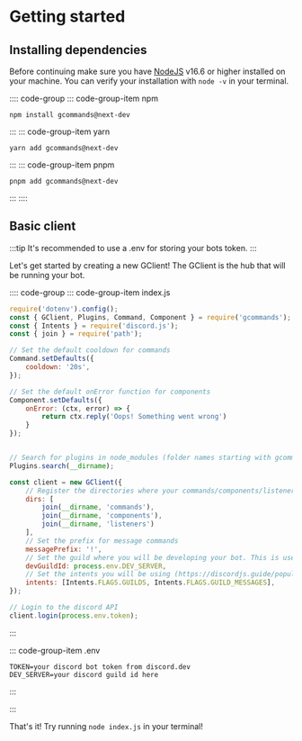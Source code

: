 # Getting started

## Installing dependencies

Before continuing make sure you have [NodeJS](https://nodejs.org/) v16.6 or higher installed on your machine. You can
verify your installation with `node -v` in your terminal.

:::: code-group
::: code-group-item npm

```sh:no-line-numbers
npm install gcommands@next-dev
```

:::
::: code-group-item yarn

```sh:no-line-numbers
yarn add gcommands@next-dev
```

:::
::: code-group-item pnpm

```sh:no-line-numbers
pnpm add gcommands@next-dev
```

:::
::::

## Basic client

:::tip 
It's recommended to use a .env for storing your bots token.
:::

Let's get started by creating a new GClient! The GClient is the hub that will be running your bot.

:::: code-group
::: code-group-item index.js

```js
require('dotenv').config();
const { GClient, Plugins, Command, Component } = require('gcommands');
const { Intents } = require('discord.js');
const { join } = require('path');

// Set the default cooldown for commands
Command.setDefaults({
	cooldown: '20s',
});

// Set the default onError function for components
Component.setDefaults({
	onError: (ctx, error) => {
		return ctx.reply('Oops! Something went wrong')
	} 
});


// Search for plugins in node_modules (folder names starting with gcommands-plugin-) or plugins folder
Plugins.search(__dirname);

const client = new GClient({
	// Register the directories where your commands/components/listeners will be located.
	dirs: [
		join(__dirname, 'commands'),
		join(__dirname, 'components'),
		join(__dirname, 'listeners')
	],
	// Set the prefix for message commands
	messagePrefix: '!',
	// Set the guild where you will be developing your bot. This is usefull cause guild slash commands update instantly.
	devGuildId: process.env.DEV_SERVER,
	// Set the intents you will be using (https://discordjs.guide/popular-topics/intents.html#gateway-intents)
	intents: [Intents.FLAGS.GUILDS, Intents.FLAGS.GUILD_MESSAGES],
});

// Login to the discord API
client.login(process.env.token);
```
:::

::: code-group-item .env

```
TOKEN=your discord bot token from discord.dev
DEV_SERVER=your discord guild id here
```

:::

:::

That's it! Try running `node index.js` in your terminal!



